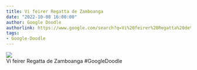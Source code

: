 ```yaml
---
title: Vi feirer Regatta de Zamboanga
date: "2022-10-08 16:00:00"
author: Google Doodle
authorlink: https://www.google.com/search?q=Vi%20feirer%20Regatta%20de%20Zamboanga
tags:
- Google-Doodle
---
```

<img src="https://www.google.com/logos/doodles/2022/celebrating-the-regatta-de-zamboanga-6753651837109106-l.png" referrerpolicy="no-referrer"><br>Vi feirer Regatta de Zamboanga #GoogleDoodle
